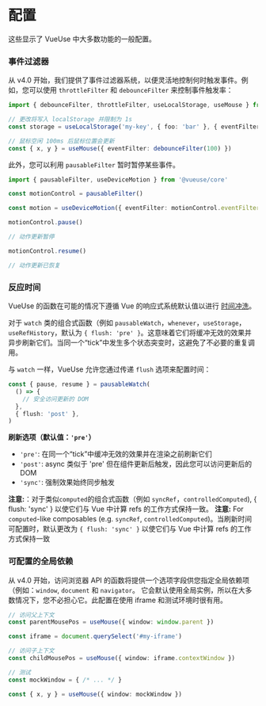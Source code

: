 # 配置

这些显示了 VueUse 中大多数功能的一般配置。

### 事件过滤器

从 v4.0 开始，我们提供了事件过滤器系统，以便灵活地控制何时触发事件。例如，您可以使用 `throttleFilter` 和 `debounceFilter` 来控制事件触发率：

```ts
import { debounceFilter, throttleFilter, useLocalStorage, useMouse } from '@vueuse/core'

// 更改将写入 localStorage 并限制为 1s
const storage = useLocalStorage('my-key', { foo: 'bar' }, { eventFilter: throttleFilter(1000) })

// 鼠标空闲 100ms 后鼠标位置会更新
const { x, y } = useMouse({ eventFilter: debounceFilter(100) })
```

此外，您可以利用 `pausableFilter` 暂时暂停某些事件。

```ts
import { pausableFilter, useDeviceMotion } from '@vueuse/core'

const motionControl = pausableFilter()

const motion = useDeviceMotion({ eventFilter: motionControl.eventFilter })

motionControl.pause()

// 动作更新暂停

motionControl.resume()

// 动作更新已恢复
```

### 反应时间

VueUse 的函数在可能的情况下遵循 Vue 的响应式系统默认值以进行 [时间冲洗](https://vuejs.org/guide/essentials/watchers.html#callback-flush-timing)。

对于 `watch` 类的组合式函数（例如 `pausableWatch`，`whenever`，`useStorage`，`useRefHistory`，默认为 `{ flush: 'pre' }`。这意味着它们将缓冲无效的效果并异步刷新它们。当同一个“tick”中发生多个状态突变时，这避免了不必要的重复调用。

与 `watch` 一样，VueUse 允许您通过传递 `flush` 选项来配置时间：

```ts
const { pause, resume } = pausableWatch(
  () => {
    // 安全访问更新的 DOM
  },
  { flush: 'post' },
)
```

**刷新选项（默认值：`'pre'`）**
- `'pre'`: 在同一个“tick”中缓冲无效的效果并在渲染之前刷新它们
- `'post'`: async 类似于 'pre' 但在组件更新后触发，因此您可以访问更新后的 DOM
- `'sync'`: 强制效果始终同步触发

**注意:**：对于类似`computed`的组合式函数（例如 `syncRef`，`controlledComputed`), { flush: 'sync' } 以使它们与 Vue 中计算 refs 的工作方式保持一致。
**注意:** For `computed`-like composables (e.g. `syncRef`, `controlledComputed`)。当刷新时间可配置时，默认更改为 `{ flush: 'sync' }` 以使它们与 Vue 中计算 refs 的工作方式保持一致

### 可配置的全局依赖

从 v4.0 开始，访问浏览器 API 的函数将提供一个选项字段供您指定全局依赖项（例如：`window`, `document` 和 `navigator`。 它会默认使用全局实例，所以在大多数情况下，您不必担心它。此配置在使用 iframe 和测试环境时很有用。

```ts
// 访问父上下文
const parentMousePos = useMouse({ window: window.parent })

const iframe = document.querySelect('#my-iframe')

// 访问子上下文
const childMousePos = useMouse({ window: iframe.contextWindow })
```

```ts
// 测试
const mockWindow = { /* ... */ }

const { x, y } = useMouse({ window: mockWindow })
```
